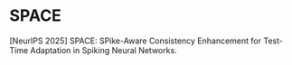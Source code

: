 # SPACE
[NeurIPS 2025] SPACE: SPike-Aware Consistency Enhancement for Test-Time Adaptation in Spiking Neural Networks.
